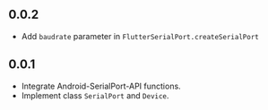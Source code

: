 ## 0.0.2

* Add `baudrate` parameter in `FlutterSerialPort.createSerialPort`


## 0.0.1

* Integrate Android-SerialPort-API functions.
* Implement class `SerialPort` and `Device`.
